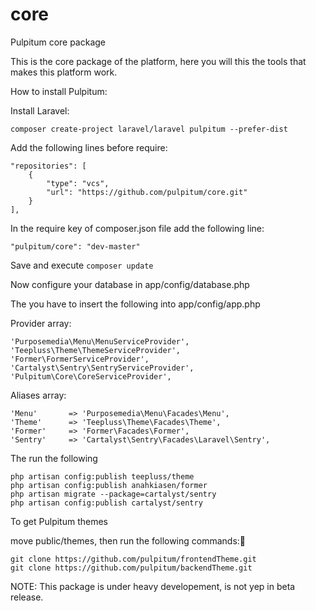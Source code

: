 core
====

Pulpitum core package

This is the core package of the platform, here you will this the tools that makes this platform work.

How to install Pulpitum:

Install Laravel:

```composer create-project laravel/laravel pulpitum --prefer-dist```

Add the following lines before require:

    "repositories": [
        {
            "type": "vcs",
            "url": "https://github.com/pulpitum/core.git"
        }
    ],



In the require key of composer.json file add the following line:

    "pulpitum/core": "dev-master"

Save and execute ```composer update```


Now configure your database in app/config/database.php

The you have to insert the following into app/config/app.php

Provider array:

    'Purposemedia\Menu\MenuServiceProvider',
    'Teepluss\Theme\ThemeServiceProvider',
    'Former\FormerServiceProvider',
    'Cartalyst\Sentry\SentryServiceProvider',
    'Pulpitum\Core\CoreServiceProvider',

Aliases array:

    'Menu'       => 'Purposemedia\Menu\Facades\Menu',
    'Theme'      => 'Teepluss\Theme\Facades\Theme',
    'Former'     => 'Former\Facades\Former',
    'Sentry'     => 'Cartalyst\Sentry\Facades\Laravel\Sentry',


The run the following

    php artisan config:publish teepluss/theme
    php artisan config:publish anahkiasen/former
    php artisan migrate --package=cartalyst/sentry
    php artisan config:publish cartalyst/sentry

To get Pulpitum themes

move public/themes, then run the following commands:

    git clone https://github.com/pulpitum/frontendTheme.git
    git clone https://github.com/pulpitum/backendTheme.git


NOTE: This package is under heavy developement, is not yep in beta release.

